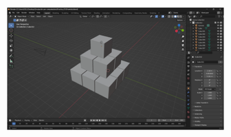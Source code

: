 ![Captura 1](https://github.com/larz120/SimulacionPorComputadora-CarlosLara/blob/main/Practica_01/piramide_01.png)
